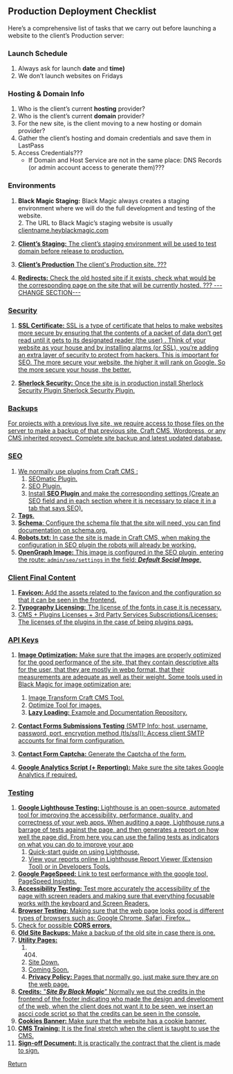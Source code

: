 ## Production Deployment Checklist

Here’s a comprehensive list of tasks that we carry out before launching a website to the client’s Production server:

### Launch Schedule

 1. Always ask for launch **date** and **time)**  
2. We don’t launch websites on Fridays

### Hosting & Domain Info
 1. Who is the client’s current **hosting** provider?  
 2. Who is the client’s current **domain** provider?  
 3. For the new site, is the client moving to a new hosting or domain provider?  
 4. Gather the client’s hosting and domain credentials and save them in LastPass  
 5. Access Credentials??? 
      - If Domain and Host Service are not in the same place: DNS Records (or admin account access to generate them)???

### Environments
 
 1. **Black Magic Staging:** Black Magic always creates a staging environment where we will do the full development and testing of the website.  
     2. The URL to Black Magic’s staging website is usually <u>[clientname.heyblackmagic.com](http://clientname.heyblackmagic.com/)  

2. **Client’s Staging:** The client’s staging environment will be used to test domain before release to production. 
3. **Client’s Production** The client's Production site. ??? 
4. **Redirects:** Check the old hosted site if it exists, check what would be the corresponding page on the site that will be currently hosted. ??? ---CHANGE SECTION---

### Security

 1. **SSL Certificate:** SSL is a type of certificate that helps to make websites more secure by ensuring that the contents of a packet of data don’t get read until it gets to its designated reader (the user) . Think of your website as your house and by installing alarms (or SSL), you’re adding an extra layer of security to protect from hackers. This is important for SEO. The more secure your website,  the higher it will rank on Google. So the more secure your house, the better.
 
 2.  **Sherlock Security:** Once the site is in production install Sherlock Security Plugin [Sherlock Security Plugin](about:blank).

### Backups

For projects with a previous live site, we require access to those files on the server to make a backup of that previous site.
[Craft CMS](https://craftcms.com/), [Wordpress](https://wordpress.com/), or any CMS inherited proyect. Complete site backup and latest updated database.

### SEO

 1. We normally use plugins from Craft CMS : 
     1. [SEOmatic Plugin](https://plugins.craftcms.com/seomatic?craft4).
     2. [SEO Plugin](http://craft3.lexington-market.test/admin/plugin-store/seo).
     3.   Install **SEO Plugin** and make the corresponding settings (Create an SEO field and in each section where it is necessary to place it in a tab that says SEO).
2. **Tags**.
3. **Schema**: Configure the schema file that the site will need, you can find documentation on [schema.org](https://schema.org/).
4. **Robots.txt:** In case the site is made in Craft CMS, when making the configuration in SEO plugin the robots will already be working.
5.  **OpenGraph Image:** This image is configured in the SEO plugin, entering the route:
`admin/seo/settings` in the field: ***Default Social Image***.

 ### Client Final Content

 1. **Favicon:** Add the assets related to the favicon and the configuration so that it can be seen in the frontend.
 2. **Typography Licensing:** The license of the fonts in case it is necessary.
 3. CMS + Plugins Licenses + 3rd Party Services Subscriptions/Licenses: The licenses of the plugins in the case of being plugins pags.

### API Keys

 1. **Image Optimization:** Make sure that the images are properly optimized for the good performance of the site, that they contain descriptive alts for the user, that they are mostly in webp format, that their measurements are adequate as well as their weight.
 Some tools used in Black Magic for image optimization are:
	 1.  [Image Transform](https://craftcms.com/docs/3.x/image-transforms.html) Craft CMS Tool.
	 2. [Optimize Tool for images](https://www.optimizeimages.com/tool).
	 3. **Lazy Loading:** [Example](https://afarkas.github.io/lazysizes/index.html) and [Documentation Repository](https://github.com/aFarkas/lazysizes).
	 
 2. **Contact Forms Submissions Testing** (SMTP Info: host, username, password, port, encryption method (tls/ssl)): Access client SMTP accounts for final form configuration.
 3. **Contact Form Captcha:** Generate the Captcha of the form.
 4. **Google Analytics Script (+ Reporting):** Make sure the site takes Google Analytics if required.

### Testing

 1. **Google Lighthouse Testing:** Lighthouse is an open-source, automated tool for improving the accessibility, performance, quality, and correctness of your web apps. 
When auditing a page, Lighthouse runs a barrage of tests against the page, and then generates a report on how well the page did. From here you can use the failing tests as indicators on what you can do to improve your app
     1. [Quick-start guide on using Lighthouse](https://chrome.google.com/webstore/detail/lighthouse/blipmdconlkpinefehnmjammfjpmpbjk?hl=es).
     2. View your reports online in [Lighthouse Report Viewer](https://googlechrome.github.io/lighthouse/viewer/) (Extension Tool) or in Developers Tools.
 2.   **Google PageSpeed:** Link to test performance with the google tool, [PageSpeed Insights](https://pagespeed.web.dev/).
 3. **Accessibility Testing:** Test more accurately the accessibility of the page with screen readers and making sure that everything focusable works with the keyboard and Screen Readers.
 4. **Browser Testing:** Making sure that the web page looks good is different types of browsers such as: Google Chrome, Safari, Firefox...
 5. Check for possible **CORS errors**.
 6. **Old Site Backups:** Make a backup of the old site in case there is one.
 7. **Utility Pages:**
	 1. 404.
	 2. Site Down.
	 3. Coming Soon.	
	 4. **Privacy Policy:** Pages that normally go, just make sure they are on the web page.
8.  **Credits:** "***Site By Black Magic***" Normally we put the credits in the frontend of the footer indicating who made the design and development of the web, when the client does not want it to be seen, we insert an ascci code script so that the credits can be seen in the console.
9.  **Cookies Banner:** Make sure that the website has a cookie banner.
10. **CMS Training:** It is the final stretch when the client is taught to use the CMS.
11. **Sign-off Document:** It is practically the contract that the client is made to sign.

[Return](../README.md)